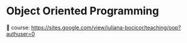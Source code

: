 # Object Oriented Programming

:bookmark: course: 
https://sites.google.com/view/iuliana-bocicor/teaching/oop?authuser=0